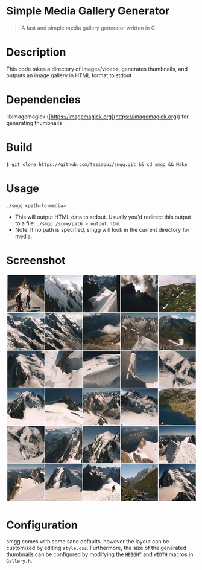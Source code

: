 # Simple Media Gallery Generator 
> A fast and simple media gallery generator written in C

# Description
This code takes a directory of images/videos, generates thumbnails, and outputs an image gallery in HTML format to stdout

# Dependencies
libimagemagick ([https://imagemagick.org](https://imagemagick.org)) for generating thumbnails 

# Build
`$ git clone https://github.com/tazzaoui/smgg.git && cd smgg && Make`

# Usage 
`./smgg <path-to-media>`
- This will output HTML data to stdout. Usually you'd redirect this output to a file: `./smgg /some/path > output.html`
- Note: If no path is specified, smgg will look in the current directory for media.

# Screenshot
![](screenshot.jpg)

# Configuration
smgg comes with some sane defaults, however the layout can be customized by editing `style.css`. Furthermore, the size of the generated thumbnails can be configured by modifying the `HEIGHT` and `WIDTH` macros in `Gallery.h`.
